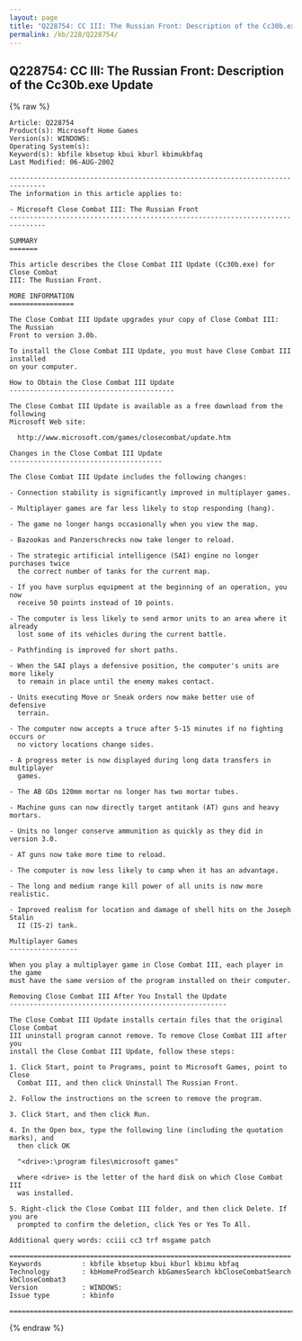 ```yaml
---
layout: page
title: "Q228754: CC III: The Russian Front: Description of the Cc30b.exe Update"
permalink: /kb/228/Q228754/
---
```


## Q228754: CC III: The Russian Front: Description of the Cc30b.exe Update

{% raw %}

	Article: Q228754
	Product(s): Microsoft Home Games
	Version(s): WINDOWS:
	Operating System(s): 
	Keyword(s): kbfile kbsetup kbui kburl kbimukbfaq
	Last Modified: 06-AUG-2002
	
	-------------------------------------------------------------------------------
	The information in this article applies to:
	
	- Microsoft Close Combat III: The Russian Front 
	-------------------------------------------------------------------------------
	
	SUMMARY
	=======
	
	This article describes the Close Combat III Update (Cc30b.exe) for Close Combat
	III: The Russian Front.
	
	MORE INFORMATION
	================
	
	The Close Combat III Update upgrades your copy of Close Combat III: The Russian
	Front to version 3.0b.
	
	To install the Close Combat III Update, you must have Close Combat III installed
	on your computer.
	
	How to Obtain the Close Combat III Update
	-----------------------------------------
	
	The Close Combat III Update is available as a free download from the following
	Microsoft Web site:
	
	  http://www.microsoft.com/games/closecombat/update.htm
	
	Changes in the Close Combat III Update
	--------------------------------------
	
	The Close Combat III Update includes the following changes:
	
	- Connection stability is significantly improved in multiplayer games.
	
	- Multiplayer games are far less likely to stop responding (hang).
	
	- The game no longer hangs occasionally when you view the map.
	
	- Bazookas and Panzerschrecks now take longer to reload.
	
	- The strategic artificial intelligence (SAI) engine no longer purchases twice
	  the correct number of tanks for the current map.
	
	- If you have surplus equipment at the beginning of an operation, you now
	  receive 50 points instead of 10 points.
	
	- The computer is less likely to send armor units to an area where it already
	  lost some of its vehicles during the current battle.
	
	- Pathfinding is improved for short paths.
	
	- When the SAI plays a defensive position, the computer's units are more likely
	  to remain in place until the enemy makes contact.
	
	- Units executing Move or Sneak orders now make better use of defensive
	  terrain.
	
	- The computer now accepts a truce after 5-15 minutes if no fighting occurs or
	  no victory locations change sides.
	
	- A progress meter is now displayed during long data transfers in multiplayer
	  games.
	
	- The AB GDs 120mm mortar no longer has two mortar tubes.
	
	- Machine guns can now directly target antitank (AT) guns and heavy mortars.
	
	- Units no longer conserve ammunition as quickly as they did in version 3.0.
	
	- AT guns now take more time to reload.
	
	- The computer is now less likely to camp when it has an advantage.
	
	- The long and medium range kill power of all units is now more realistic.
	
	- Improved realism for location and damage of shell hits on the Joseph Stalin
	  II (IS-2) tank.
	
	Multiplayer Games
	-----------------
	
	When you play a multiplayer game in Close Combat III, each player in the game
	must have the same version of the program installed on their computer.
	
	Removing Close Combat III After You Install the Update
	------------------------------------------------------
	
	The Close Combat III Update installs certain files that the original Close Combat
	III uninstall program cannot remove. To remove Close Combat III after you
	install the Close Combat III Update, follow these steps:
	
	1. Click Start, point to Programs, point to Microsoft Games, point to Close
	  Combat III, and then click Uninstall The Russian Front.
	
	2. Follow the instructions on the screen to remove the program.
	
	3. Click Start, and then click Run.
	
	4. In the Open box, type the following line (including the quotation marks), and
	  then click OK
	
	  "<drive>:\program files\microsoft games"
	
	  where <drive> is the letter of the hard disk on which Close Combat III
	  was installed.
	
	5. Right-click the Close Combat III folder, and then click Delete. If you are
	  prompted to confirm the deletion, click Yes or Yes To All.
	
	Additional query words: cciii cc3 trf msgame patch
	
	======================================================================
	Keywords          : kbfile kbsetup kbui kburl kbimu kbfaq
	Technology        : kbHomeProdSearch kbGamesSearch kbCloseCombatSearch kbCloseCombat3
	Version           : WINDOWS:
	Issue type        : kbinfo
	
	=============================================================================
	

{% endraw %}
